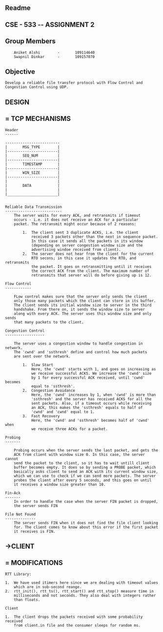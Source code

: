 Readme
------

CSE - 533 -- ASSIGNMENT 2
-------------------------

Group Members
-------------
        
        Aniket Alshi        -       109114640
        Swapnil Dinkar      -       109157070

Objective
---------

    Develop a reliable file transfer protocol with Flow Control and
    Congestion Control using UDP.

DESIGN
------

= TCP MECHANISMS
  --------------

    Header
    ------

    -------------------------
    |       MSG_TYPE        |
    |-----------------------|
    |       SEQ_NUM         |
    |-----------------------|
    |       TIMESTAMP       |
    |-----------------------|
    |       WIN_SIZE        |
    |-----------------------|
    |                       |
    |       DATA            |
    |                       |
    |_______________________|


    Reliable Data Transmission
    --------------------------
        The server waits for every ACK, and retransmits if timeout
        occurs - i.e. it does not receive an ACK for a particular
        packet. The retransmit might occur because of 2 reasons:
            
            1.  The client sent 3 duplicate ACKS, i.e. the client 
                received 3 packets other than the next in sequence packet.
                In this case it sends all the packets in its window 
                (depending on server congestion window size and the 
                advertising windoe received from client).
            2.  The server does not hear from the client for the current
                RTO secons; in this case it updates the RTO, and retransmits
                the packet. It goes on retransmitting until it receives 
                the correct ACK from the client. The maximum number of 
                retransmits that server will do before giving up is 12.

    Flow Control
    ------------

        FLow control makes sure that the server only sends the client 
        only those many packets which the client can store in its buffer.
        The client sends its initial window size to server in the third
        handshake. From there on, it sends the window size to server 
        along with every ACK. The server uses this window size and only sends
        that many packets to the client.

    Congestion Control
    ------------------

        The server uses a congestion window to handle congestion in network.
        The 'cwnd' and 'ssthresh' define and control how much packets
        are sent over the network. 
        
            1.  Slow Start
                Here, the 'cwnd' starts with 1, and goes on increasing as
                we receive successful ACKS. We increase the 'cwnd' size 
                by 1 for every successful ACK received, until 'cwnd' becomes
                equal to 'ssthresh'.
            2.  Congestion Avoidance
                Here, the 'cwnd' increases by 1, when 'cwnd' is more than
                'ssthresh' and the server has received ACKS for all the 
                sent packets. Also, if a timeout occurs while receiving
                an ACK, this makes the 'ssthresh' equals to half of 
                'cwnd' and 'cwnd' equal to 1.
            3.  Fast Recovery
                Here, the 'cwnd' and 'ssthresh' becomes half of 'cwnd' when
                we receive three ACKs for a packet.
        
    Probing
    -------

        Probing occurs when the server sends the last packet, and gets the 
        ACK from client with window size 0. In this case, the server cannot
        send the packet to the client, so it has to wait untill client 
        buffer becomes empty. It does so by sending a PROBE packet, which
        basically asks client to send an ACK with its current window size,
        which we can use to check if we can send more packets. The server
        probes the client after every 5 seconds, and this goes on until
        it receives a window size greater than 10.

    Fin-Ack
    -------
        In order to handle the case when the server FIN packet is dropped,
        the server sends FIN 

    File Not Found
    --------------
        The server sends FIN when it does not find the file client looking
        for. The client comes to know about this error if the first packet
        it receives is FIN.

->CLIENT
  ------

    

= MODIFICATIONS
  -------------

    RTT Library:

    1.  We have used itimers here since we are dealing with timeout values
        which are in sub-second reange.
    2.  rtt_init(), rtt_ts(), rtt_start() and rtt_stop() measure time in
        milliseconds and not seconds. They also deal with integers rather
        than floats.
        
    Client

    1.  The client drops the packets received with some probability received
        from client.in file and the consumer sleeps for random ms.



